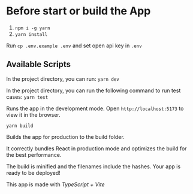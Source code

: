 # Before start or build the App

1. `npm i -g yarn`
2. `yarn install`

Run `cp .env.example .env` and set open api key in `.env`

## Available Scripts

In the project directory, you can run:
`yarn dev`

In the project directory, you can run the following command to run test cases:
`yarn test`

Runs the app in the development mode.
Open `http://localhost:5173` to view it in the browser.

`yarn build`

Builds the app for production to the build folder.

It correctly bundles React in production mode and optimizes the build for the best performance.

The build is minified and the filenames include the hashes.
Your app is ready to be deployed!

This app is made with _TypeScript + Vite_
